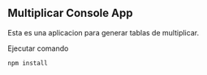 ## Multiplicar Console App

Esta es una aplicacion para generar tablas de multiplicar.

Ejecutar comando 

```
npm install
```